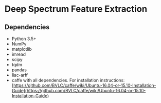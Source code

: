 # Deep Spectrum Feature Extraction

## Dependencies
* Python 3.5+
* NumPy
* matplotlib
* imread
* scipy
* tqdm
* pandas
* liac-arff
* caffe with all dependencies. For installation instructions: 
  [https://github.com/BVLC/caffe/wiki/Ubuntu-16.04-or-15.10-Installation-Guide](https://github.com/BVLC/caffe/wiki/Ubuntu-16.04-or-15.10-Installation-Guide)